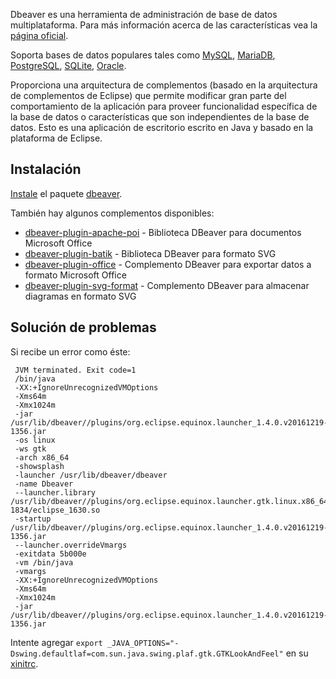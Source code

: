 Dbeaver es una herramienta de administración de base de datos multiplataforma. Para más información acerca de las características vea la [página oficial](https://dbeaver.jkiss.org/).

Soporta bases de datos populares tales como [MySQL](/index.php/MySQL "MySQL"), [MariaDB](/index.php/MariaDB "MariaDB"), [PostgreSQL](/index.php/PostgreSQL "PostgreSQL"), [SQLite](/index.php/SQLite "SQLite"), [Oracle](/index.php/Oracle "Oracle").

Proporciona una arquitectura de complementos (basado en la arquitectura de complementos de Eclipse) que permite modificar gran parte del comportamiento de la aplicación para proveer funcionalidad específica de la base de datos o características que son independientes de la base de datos. Esto es una aplicación de escritorio escrito en Java y basado en la plataforma de Eclipse.

## Instalación

[Instale](/index.php/Install_(Espa%C3%B1ol) "Install (Español)") el paquete [dbeaver](https://www.archlinux.org/packages/?name=dbeaver).

También hay algunos complementos disponibles:

*   [dbeaver-plugin-apache-poi](https://www.archlinux.org/packages/?name=dbeaver-plugin-apache-poi) - Biblioteca DBeaver para documentos Microsoft Office
*   [dbeaver-plugin-batik](https://www.archlinux.org/packages/?name=dbeaver-plugin-batik) - Biblioteca DBeaver para formato SVG
*   [dbeaver-plugin-office](https://www.archlinux.org/packages/?name=dbeaver-plugin-office) - Complemento DBeaver para exportar datos a formato Microsoft Office
*   [dbeaver-plugin-svg-format](https://www.archlinux.org/packages/?name=dbeaver-plugin-svg-format) - Complemento DBeaver para almacenar diagramas en formato SVG

## Solución de problemas

Si recibe un error como éste:

```
 JVM terminated. Exit code=1
 /bin/java
 -XX:+IgnoreUnrecognizedVMOptions
 -Xms64m
 -Xmx1024m
 -jar /usr/lib/dbeaver//plugins/org.eclipse.equinox.launcher_1.4.0.v20161219-1356.jar
 -os linux
 -ws gtk
 -arch x86_64
 -showsplash
 -launcher /usr/lib/dbeaver/dbeaver
 -name Dbeaver
 --launcher.library /usr/lib/dbeaver//plugins/org.eclipse.equinox.launcher.gtk.linux.x86_64_1.1.551.v20171108-1834/eclipse_1630.so
 -startup /usr/lib/dbeaver//plugins/org.eclipse.equinox.launcher_1.4.0.v20161219-1356.jar
 --launcher.overrideVmargs
 -exitdata 5b000e
 -vm /bin/java
 -vmargs
 -XX:+IgnoreUnrecognizedVMOptions
 -Xms64m
 -Xmx1024m
 -jar /usr/lib/dbeaver//plugins/org.eclipse.equinox.launcher_1.4.0.v20161219-1356.jar

```

Intente agregar `export _JAVA_OPTIONS="-Dswing.defaultlaf=com.sun.java.swing.plaf.gtk.GTKLookAndFeel"` en su [xinitrc](/index.php/Xinitrc "Xinitrc").